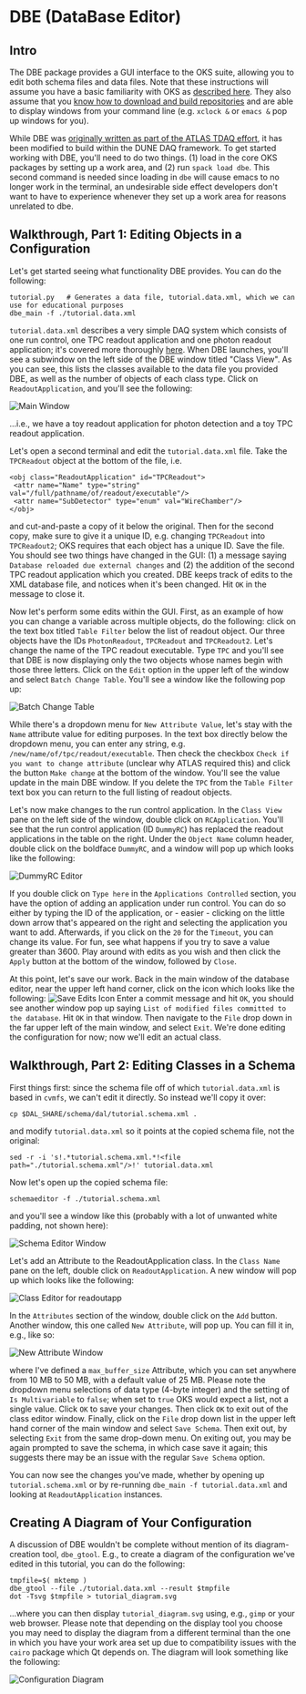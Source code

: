 # DBE (DataBase Editor)

## Intro

The DBE package provides a GUI interface to the OKS suite, allowing you to edit both schema files and data files. Note that these instructions will assume you have a basic familiarity with OKS as [described here](https://github.com/DUNE-DAQ/dal/tree/develop?tab=readme-ov-file#an-introduction-to-oks). They also assume that you [know how to download and build repositories](https://dune-daq-sw.readthedocs.io/en/latest/packages/daq-buildtools/) and are able to display windows from your command line (e.g. `xclock &` or `emacs &` pop up windows for you). 

While DBE was [originally written as part of the ATLAS TDAQ effort](https://gitlab.cern.ch/atlas-tdaq-software/dbe.git), it has been modified to build within the DUNE DAQ framework. To get started working with DBE, you'll need to do two things. (1) load in the core OKS packages by setting up a work area, and (2) run `spack load dbe`. This second command is needed since loading in `dbe` will cause emacs to no longer work in the terminal, an undesirable side effect developers don't want to have to experience whenever they set up a work area for reasons unrelated to dbe. 

## Walkthrough, Part 1: Editing Objects in a Configuration

Let's get started seeing what functionality DBE provides. You can do the following:
```
tutorial.py   # Generates a data file, tutorial.data.xml, which we can use for educational purposes 
dbe_main -f ./tutorial.data.xml
```
`tutorial.data.xml` describes a very simple DAQ system which consists of one run control, one TPC readout application and one photon readout application; it's covered more thoroughly [here](https://dune-daq-sw.readthedocs.io/en/latest/packages/dal/#overview-of-tutorialdataxml). When DBE launches, you'll see a subwindow on the left side of the DBE window titled "Class View". As you can see, this lists the classes available to the data file you provided DBE, as well as the number of objects of each class type. Click on `ReadoutApplication`, and you'll see the following:

![Main Window](main_dbe_window2.png)

...i.e., we have a toy readout application for photon detection and a toy TPC readout application. 

Let's open a second terminal and edit the `tutorial.data.xml` file. Take the `TPCReadout` object at the bottom of the file, i.e.
```
<obj class="ReadoutApplication" id="TPCReadout">
 <attr name="Name" type="string" val="/full/pathname/of/readout/executable"/>
 <attr name="SubDetector" type="enum" val="WireChamber"/>
</obj>
```
and cut-and-paste a copy of it below the original. Then for the second copy, make sure to give it a unique ID, e.g. changing `TPCReadout` into `TPCReadout2`; OKS requires that each object has a unique ID. Save the file. You should see two things have changed in the GUI: (1) a message saying `Database reloaded due external changes` and (2) the addition of the second TPC readout application which you created. DBE keeps track of edits to the XML database file, and notices when it's been changed. Hit `OK` in the message to close it. 

Now let's perform some edits within the GUI. First, as an example of how you can change a variable across multiple objects, do the following: click on the text box titled `Table Filter` below the list of readout object. Our three objects have the IDs `PhotonReadout`, `TPCReadout` and `TPCReadout2`. Let's change the name of the TPC readout executable. Type `TPC` and you'll see that DBE is now displaying only the two objects whose names begin with those three letters. Click on the `Edit` option in the upper left of the window and select `Batch Change Table`. You'll see a window like the following pop up:

![Batch Change Table](batch_change_table.png)

While there's a dropdown menu for `New Attribute Value`, let's stay with the `Name` attribute value for editing purposes. In the text box directly below the dropdown menu, you can enter any string, e.g. `/new/name/of/tpc/readout/executable`. Then check the checkbox `Check if you want to change attribute` (unclear why ATLAS required this) and click the button `Make change` at the bottom of the window. You'll see the value update in the main DBE window. If you delete the `TPC` from the `Table Filter` text box you can return to the full listing of readout objects. 

Let's now make changes to the run control application. In the `Class View` pane on the left side of the window, double click on `RCApplication`. You'll see that the run control application (ID `DummyRC`) has replaced the readout applications in the table on the right. Under the `Object Name` column header, double click on the boldface `DummyRC`, and a window will pop up which looks like the following:

![DummyRC Editor](dummyrc_edit.png)

If you double click on `Type here` in the `Applications Controlled` section, you have the option of adding an application under run control. You can do so either by typing the ID of the application, or - easier - clicking on the little down arrow that's appeared on the right and selecting the application you want to add. Afterwards, if you click on the `20` for the `Timeout`, you can change its value. For fun, see what happens if you try to save a value greater than 3600. Play around with edits as you wish and then click the `Apply` button at the bottom of the window, followed by `Close`. 

At this point, let's save our work. Back in the main window of the database editor, near the upper left hand corner, click on the icon which looks like the following: ![Save Edits Icon](save_edits_icon.png) Enter a commit message and hit `OK`, you should see another window pop up saying `List of modified files committed to the database`. Hit `OK` in that window. Then navigate to the `File` drop down in the far upper left of the main window, and select `Exit`. We're done editing the configuration for now; now we'll edit an actual class.   

## Walkthrough, Part 2: Editing Classes in a Schema

First things first: since the schema file off of which `tutorial.data.xml` is based in `cvmfs`, we can't edit it directly. So instead we'll copy it over:
```
cp $DAL_SHARE/schema/dal/tutorial.schema.xml .
```
and modify `tutorial.data.xml` so it points at the copied schema file, not the original:
```
sed -r -i 's!.*tutorial.schema.xml.*!<file path="./tutorial.schema.xml"/>!' tutorial.data.xml
```
Now let's open up the copied schema file:
```
schemaeditor -f ./tutorial.schema.xml
```
and you'll see a window like this (probably with a lot of unwanted white padding, not shown here):

![Schema Editor Window](schemaeditor_window.png)

Let's add an Attribute to the ReadoutApplication class. In the `Class Name` pane on the left, double click on `ReadoutApplication`. A new window will pop up which looks like the following:

![Class Editor for readoutapp](class_editor_readoutapp.png)

In the `Attributes` section of the window, double click on the `Add` button. Another window, this one called `New Attribute`, will pop up. You can fill it in, e.g., like so:

![New Attribute Window](new_attribute_window.png)

where I've defined a `max_buffer_size` Attribute, which you can set anywhere from 10 MB to 50 MB, with a default value of 25 MB. Please note the dropdown menu selections of data type (4-byte integer) and the setting of `Is Multivariable` to `false`; when set to `true` OKS would expect a list, not a single value. Click `OK` to save your changes. Then click `OK` to exit out of the class editor window. Finally, click on the `File` drop down list in the upper left hand corner of the main window and select `Save Schema`. Then exit out, by selecting `Exit` from the same drop-down menu. On exiting out, you may be again prompted to save the schema, in which case save it again; this suggests there may be an issue with the regular `Save Schema` option. 

You can now see the changes you've made, whether by opening up `tutorial.schema.xml` or by re-running `dbe_main -f tutorial.data.xml` and looking at `ReadoutApplication` instances. 

## Creating A Diagram of Your Configuration

A discussion of DBE wouldn't be complete without mention of its diagram-creation tool, `dbe_gtool`. E.g., to create a diagram of the configuration we've edited in this tutorial, you can do the following:
```
tmpfile=$( mktemp )
dbe_gtool --file ./tutorial.data.xml --result $tmpfile
dot -Tsvg $tmpfile > tutorial_diagram.svg
```
...where you can then display `tutorial_diagram.svg` using, e.g., `gimp` or your web browser. Please note that depending on the display tool you choose you may need to display the diagram from a different terminal than the one in which you have your work area set up due to compatibility issues with the `cairo` package which Qt depends on. The diagram will look something like the following:

![Configuration Diagram](configuration_diagram.png)

